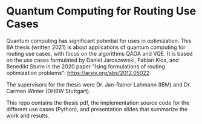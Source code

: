 # Quantum Computing for Routing Use Cases
Quantum computing has significant potential for uses in optimization. This BA thesis (written 2021) is about applications of quantum computing for routing use cases, with focus on the algorithms QAOA and VQE.
It is based on the use cases formulated by Daniel Jaroszewski, Fabian Klos, and Benedikt Sturm in the 2020 paper "Ising formulations of routing optimization problems":
https://arxiv.org/abs/2012.05022

The supervisors for the thesis were Dr. Jan-Rainer Lahmann (IBM) and Dr. Carmen Winter (DHBW Stuttgart). 

This repo contains the thesis pdf, the implementation source code for the different use cases (Python), and presentation slides that summarize the work and results.
